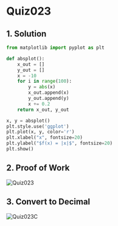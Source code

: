 # Quiz023

## 1. Solution
```.py
from matplotlib import pyplot as plt

def absplot():
    x_out = []
    y_out = []
    x = -10
    for i in range(100):
        y = abs(x)
        x_out.append(x)
        y_out.append(y)
        x += 0.2
    return x_out, y_out

x, y = absplot()
plt.style.use('ggplot')
plt.plot(x, y, color='r')
plt.xlabel("x", fontsize=20)
plt.ylabel("$f(x) = |x|$", fontsize=20)
plt.show()

```
## 2. Proof of Work
![Quiz023](https://github.com/AntGra25/unit2-CS24/assets/142757981/15d14fc1-d7ff-4771-87a0-94a0a494b191)

## 3. Convert to Decimal
![Quiz023C](https://github.com/AntGra25/unit2-CS24/assets/142757981/ca987acd-b0d5-4d62-9a5c-afbe522eb916)
